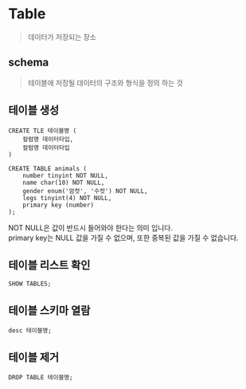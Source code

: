 # Table
>데이터가 저장되는 장소

## schema
>테이블에 저장될 데이터의 구조와 형식을 정의 하는 것

## 테이블 생성
```
CREATE TLE 테이블명 (
    칼럼명 데이터타입,
    칼럼명 데이터타입
)
```
```
CREATE TABLE animals (
    number tinyint NOT NULL,
    name char(10) NOT NULL,
    gender enum('암컷', '수컷') NOT NULL,
    legs tinyint(4) NOT NULL,
    primary key (number)
);
```
NOT NULL은 값이 반드시 들어와야 한다는 의미 입니다.       
primary key는 NULL 값을 가질 수 없으며, 또한 중복된 값을 가질 수 없습니다.

## 테이블 리스트 확인
```
SHOW TABLES;
```

## 테이블 스키마 열람
```
desc 테이블명;
```

## 테이블 제거
```
DROP TABLE 테이블명;
```